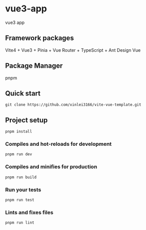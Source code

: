 # vue3-app

vue3 app

## Framework packages

Vite4 + Vue3 + Pinia + Vue Router + TypeScript + Ant Design Vue

## Package Manager
pnpm

## Quick start
```
git clone https://github.com/xinlei3166/vite-vue-template.git
```

## Project setup
```
pnpm install
```

### Compiles and hot-reloads for development
```
pnpm run dev
```

### Compiles and minifies for production
```
pnpm run build
```

### Run your tests
```
pnpm run test
```

### Lints and fixes files
```
pnpm run lint
```

